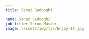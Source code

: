 ```yaml
---
title: Sanaz Sadooghi

name: Sanaz Sadooghi
job_title: Scrum Master
image: /assets/img/tss/Enjoy-It.jpg
---
```

